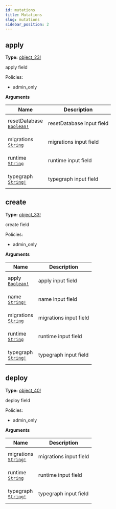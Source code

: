 ```yaml
---
id: mutations
title: Mutations
slug: mutations
sidebar_position: 2
---
```


## apply

**Type:** [object_23!](/docs/reference/typegate/prisma-migration/objects#object_23)

apply field

Policies:
- admin_only

<p style={{ marginBottom: "0.4em" }}><strong>Arguments</strong></p>

<table>
<thead><tr><th>Name</th><th>Description</th></tr></thead>
<tbody>
<tr>
<td>
resetDatabase<br />
<a href="/docs/reference/typegate/prisma-migration/scalars#boolean"><code>Boolean!</code></a>
</td>
<td>
<p>resetDatabase input field</p>
</td>
</tr>
<tr>
<td>
migrations<br />
<a href="/docs/reference/typegate/prisma-migration/scalars#string"><code>String</code></a>
</td>
<td>
<p>migrations input field</p>
</td>
</tr>
<tr>
<td>
runtime<br />
<a href="/docs/reference/typegate/prisma-migration/scalars#string"><code>String</code></a>
</td>
<td>
<p>runtime input field</p>
</td>
</tr>
<tr>
<td>
typegraph<br />
<a href="/docs/reference/typegate/prisma-migration/scalars#string"><code>String!</code></a>
</td>
<td>
<p>typegraph input field</p>
</td>
</tr>
</tbody>
</table>

## create

**Type:** [object_33!](/docs/reference/typegate/prisma-migration/objects#object_33)

create field

Policies:
- admin_only

<p style={{ marginBottom: "0.4em" }}><strong>Arguments</strong></p>

<table>
<thead><tr><th>Name</th><th>Description</th></tr></thead>
<tbody>
<tr>
<td>
apply<br />
<a href="/docs/reference/typegate/prisma-migration/scalars#boolean"><code>Boolean!</code></a>
</td>
<td>
<p>apply input field</p>
</td>
</tr>
<tr>
<td>
name<br />
<a href="/docs/reference/typegate/prisma-migration/scalars#string"><code>String!</code></a>
</td>
<td>
<p>name input field</p>
</td>
</tr>
<tr>
<td>
migrations<br />
<a href="/docs/reference/typegate/prisma-migration/scalars#string"><code>String</code></a>
</td>
<td>
<p>migrations input field</p>
</td>
</tr>
<tr>
<td>
runtime<br />
<a href="/docs/reference/typegate/prisma-migration/scalars#string"><code>String</code></a>
</td>
<td>
<p>runtime input field</p>
</td>
</tr>
<tr>
<td>
typegraph<br />
<a href="/docs/reference/typegate/prisma-migration/scalars#string"><code>String!</code></a>
</td>
<td>
<p>typegraph input field</p>
</td>
</tr>
</tbody>
</table>

## deploy

**Type:** [object_40!](/docs/reference/typegate/prisma-migration/objects#object_40)

deploy field

Policies:
- admin_only

<p style={{ marginBottom: "0.4em" }}><strong>Arguments</strong></p>

<table>
<thead><tr><th>Name</th><th>Description</th></tr></thead>
<tbody>
<tr>
<td>
migrations<br />
<a href="/docs/reference/typegate/prisma-migration/scalars#string"><code>String!</code></a>
</td>
<td>
<p>migrations input field</p>
</td>
</tr>
<tr>
<td>
runtime<br />
<a href="/docs/reference/typegate/prisma-migration/scalars#string"><code>String</code></a>
</td>
<td>
<p>runtime input field</p>
</td>
</tr>
<tr>
<td>
typegraph<br />
<a href="/docs/reference/typegate/prisma-migration/scalars#string"><code>String!</code></a>
</td>
<td>
<p>typegraph input field</p>
</td>
</tr>
</tbody>
</table>
